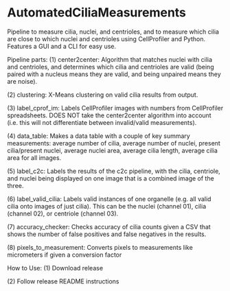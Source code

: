 # AutomatedCiliaMeasurements
Pipeline to measure cilia, nuclei, and centrioles, and to measure which cilia are close to which nuclei and centrioles using CellProfiler and Python.  Features a GUI and a CLI for easy use. 

Pipeline parts: 
(1) center2center: Algorithm that matches nuclei with cilia and centrioles, and determines which cilia and centrioles are valid (being paired with a nucleus means they are valid, and being unpaired means they are noise).

(2) clustering: X-Means clustering on valid cilia results from output.

(3) label_cprof_im: Labels CellProfiler images with numbers from CellProfiler spreadsheets.  DOES NOT take the center2center algorithm into account (i.e. this will not differentiate between invalid/valid measurements).

(4) data_table: Makes a data table with a couple of key summary measurements: average number of cilia, average number of nuclei, present cilia/present nuclei, average nuclei area, average cilia length, average cilia area for all images.

(5) label_c2c: Labels the results of the c2c pipeline, with the cilia, centriole, and nuclei being displayed on one image that is a combined image of the three.  

(6) label_valid_cilia: Labels valid instances of one organelle (e.g. all valid cilia onto images of just cilia). This can be the nuclei (channel 01), cilia (channel 02), or centriole (channel 03). 

(7) accuracy_checker: Checks accuracy of cilia counts given a CSV that shows the number of false positives and false negatives in the results. 

(8) pixels_to_measurement: Converts pixels to measurements like micrometers if given a conversion factor 

How to Use:
(1) Download release 

(2) Follow release README instructions
